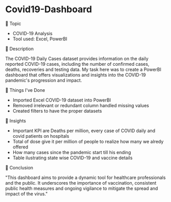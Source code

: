 # Covid19-Dashboard
📝 Topic

- COVID-19 Analysis
- Tool used: Excel, PowerBI

📝 Description

The COVID-19 Daily Cases dataset provides information on the daily reported COVID-19 cases, including the number of confirmed cases, deaths, recoveries and testing data. My task here was to create a PowerBI dashboard that offers visualizations and insights into the COVID-19 pandemic's progression and impact.

📝 Things I've Done

- Imported Excel COVID-19 dataset into PowerBI
- Removed irrelevant or redundant column handled missing values
- Created filters to have the proper datasets

📝 Insights

- Important KPI are Deaths per million, every case of COVID daily and covid patients on hospitals
- Total of dose give it per million of people to realize how many we alredy offered
- How many cases since the pandemic start till his ending
- Table ilustrating state wise COVID-19 and vaccine details

📝 Conclusion

"This dashboard aims to provide a dynamic tool for healthcare professionals and the public. It underscores the importance of vaccination, consistent public health measures and ongoing vigilance to mitigate the spread and impact of the virus."
